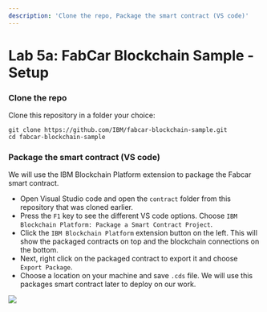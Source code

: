 ```yaml
---
description: 'Clone the repo, Package the smart contract (VS code)'
---
```


# Lab 5a: FabCar Blockchain Sample - Setup

### Clone the repo

Clone this repository in a folder your choice:

```text
git clone https://github.com/IBM/fabcar-blockchain-sample.git
cd fabcar-blockchain-sample
```

### Package the smart contract \(VS code\)

We will use the IBM Blockchain Platform extension to package the Fabcar smart contract.

* Open Visual Studio code and open the `contract` folder from this repository that was cloned earlier.
* Press the `F1` key to see the different VS code options. Choose `IBM Blockchain Platform: Package a Smart Contract Project`.
* Click the `IBM Blockchain Platform` extension button on the left. This will show the packaged contracts on top and the blockchain connections on the bottom.
* Next, right click on the packaged contract to export it and choose `Export Package`.
* Choose a location on your machine and save `.cds` file. We will use this packages smart contract later to deploy on our work.

![](https://github.com/IBM/fabcar-blockchain-sample/raw/master/docs/doc-gifs/package-smart-contract.gif)


